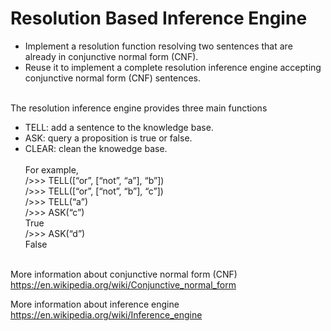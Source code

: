 # Resolution Based Inference Engine
- Implement a resolution function resolving two sentences that are already in conjunctive normal form (CNF).
- Reuse it to implement a complete resolution inference engine accepting conjunctive normal form (CNF) sentences.<br><br>

The resolution inference engine provides three main functions
- TELL: add a sentence to the knowledge base.<br>
- ASK: query a proposition is true or false.<br>
- CLEAR: clean the knowedge base.<br><br>
For example,<br>
/>>> TELL([“or”, [“not”, “a”], “b”])<br>
/>>> TELL([“or”, [“not”, “b”], “c”])<br>
/>>> TELL(“a”)<br>
/>>> ASK(“c”)<br>
True<br>
/>>> ASK(“d”)<br>
False<br><br>

More information about conjunctive normal form (CNF)<br>
https://en.wikipedia.org/wiki/Conjunctive_normal_form<br>

More information about inference engine<br>
https://en.wikipedia.org/wiki/Inference_engine
